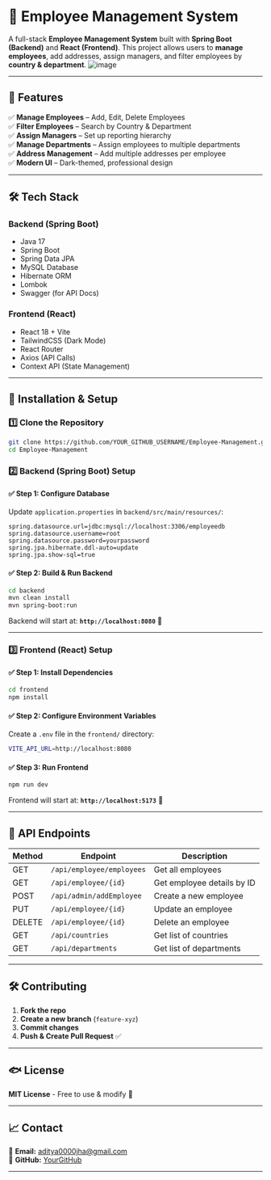 # 🏢 Employee Management System

A full-stack **Employee Management System** built with **Spring Boot (Backend)** and **React (Frontend)**. This project allows users to **manage employees**, add addresses, assign managers, and filter employees by **country & department**.
![image](https://github.com/user-attachments/assets/1d3c1971-b092-496b-bf05-590e38978ff0)


---

## 🚀 Features

✅ **Manage Employees** – Add, Edit, Delete Employees  
✅ **Filter Employees** – Search by Country & Department  
✅ **Assign Managers** – Set up reporting hierarchy  
✅ **Manage Departments** – Assign employees to multiple departments  
✅ **Address Management** – Add multiple addresses per employee  
✅ **Modern UI** – Dark-themed, professional design  

---

## 🛠️ Tech Stack

### **Backend (Spring Boot)**
- Java 17
- Spring Boot
- Spring Data JPA
- MySQL Database
- Hibernate ORM
- Lombok
- Swagger (for API Docs)

### **Frontend (React)**
- React 18 + Vite
- TailwindCSS (Dark Mode)
- React Router
- Axios (API Calls)
- Context API (State Management)

---

## 💂️ Installation & Setup

### **1️⃣ Clone the Repository**
```sh
git clone https://github.com/YOUR_GITHUB_USERNAME/Employee-Management.git
cd Employee-Management
```

### **2️⃣ Backend (Spring Boot) Setup**
#### ✅ **Step 1: Configure Database**
Update `application.properties` in `backend/src/main/resources/`:
```properties
spring.datasource.url=jdbc:mysql://localhost:3306/employeedb
spring.datasource.username=root
spring.datasource.password=yourpassword
spring.jpa.hibernate.ddl-auto=update
spring.jpa.show-sql=true
```

#### ✅ **Step 2: Build & Run Backend**
```sh
cd backend
mvn clean install
mvn spring-boot:run
```
Backend will start at: **`http://localhost:8080`** 🎡  

---

### **3️⃣ Frontend (React) Setup**
#### ✅ **Step 1: Install Dependencies**
```sh
cd frontend
npm install
```

#### ✅ **Step 2: Configure Environment Variables**
Create a `.env` file in the `frontend/` directory:
```sh
VITE_API_URL=http://localhost:8080
```

#### ✅ **Step 3: Run Frontend**
```sh
npm run dev
```
Frontend will start at: **`http://localhost:5173`** 🎡  

---

## 🔧 API Endpoints

| Method | Endpoint                     | Description                     |
|--------|------------------------------|---------------------------------|
| GET    | `/api/employee/employees`    | Get all employees              |
| GET    | `/api/employee/{id}`         | Get employee details by ID     |
| POST   | `/api/admin/addEmployee`     | Create a new employee          |
| PUT    | `/api/employee/{id}`         | Update an employee             |
| DELETE | `/api/employee/{id}`         | Delete an employee             |
| GET    | `/api/countries`             | Get list of countries          |
| GET    | `/api/departments`           | Get list of departments        |

---

## 🛠️ Contributing

1. **Fork the repo**
2. **Create a new branch** (`feature-xyz`)
3. **Commit changes**
4. **Push & Create Pull Request** ✅  

---

## 🐟 License

**MIT License** - Free to use & modify 🚀  

---

## 📈 Contact

📧 **Email:** aditya0000jha@gmail.com  
🔗 **GitHub:** [YourGitHub](https://github.com/YOUR_GITHUB_USERNAME)  

---

